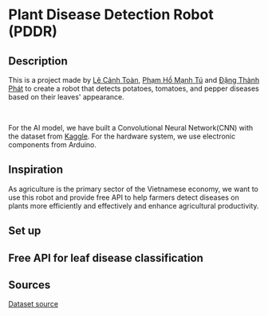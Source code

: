 # Plant Disease Detection Robot (PDDR)

## Description

This is a project made by [Lê Cảnh Toàn](https://github.com/LeCaToX), [Phạm Hồ Mạnh Tú](https://github.com/StewAway) and [Đặng Thành Phát](https://github.com/alexeipc) to create a robot that detects potatoes, tomatoes, and pepper diseases based on their leaves' appearance.

<br>

For the AI model, we have built a Convolutional Neural Network(CNN) with the dataset from [Kaggle](https://www.kaggle.com/datasets/arjuntejaswi/plant-village). For the hardware system, we use electronic components from Arduino. 

## Inspiration

As agriculture is the primary sector of the Vietnamese economy, we want to use this robot and provide free API to help farmers detect diseases on plants more efficiently and effectively and enhance agricultural productivity.  

## Set up

## Free API for leaf disease classification

## Sources
[Dataset source](https://www.kaggle.com/datasets/arjuntejaswi/plant-village)

